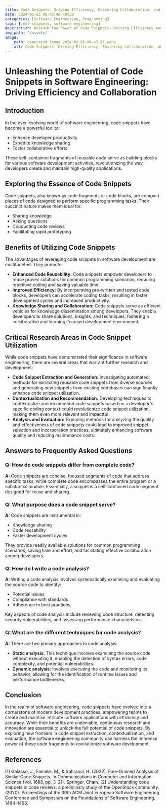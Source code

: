 ```yaml
---
title: Code Snippets- Driving Efficiency, Fostering Collaboration, and Reshaping Software Development
date: 2024-01-03 08:43:46 +0530
categories: [Software Engineering, Programming]
tags: [code snippets, software engineering]
description: Unleash the Power of Code Snippets- Driving Efficiency and Collaboration in Software Engineering. Discover how code snippets revolutionize coding practices, enhancing productivity, fostering knowledge sharing, and driving software development excellence.
img_path: '/assets/'
image:
    path: generated_image_2024-01-03-08-43-27.webp
    alt: Code Snippets- Driving Efficiency, Fostering Collaboration, and Reshaping Software Development
---
```


# Unleashing the Potential of Code Snippets in Software Engineering: Driving Efficiency and Collaboration

## Introduction
In the ever-evolving world of software engineering, code snippets have become a powerful tool to:

- Enhance developer productivity
- Expedite knowledge sharing
- Foster collaborative efforts

These self-contained fragments of reusable code serve as building blocks for various software development activities, revolutionizing the way developers create and maintain high-quality applications.

## Exploring the Essence of Code Snippets
Code snippets, also known as code fragments or code blocks, are compact pieces of code designed to perform specific programming tasks. Their succinct nature makes them ideal for:

- Sharing knowledge
- Asking questions
- Conducting code reviews
- Facilitating rapid prototyping

## Benefits of Utilizing Code Snippets
The advantages of leveraging code snippets in software development are multifaceted. They promote:

- **Enhanced Code Reusability:** Code snippets empower developers to reuse proven solutions for common programming scenarios, reducing repetitive coding and saving valuable time.
- **Improved Efficiency:** By incorporating pre-written and tested code blocks, developers can accelerate coding tasks, resulting in faster development cycles and increased productivity.
- **Knowledge Sharing and Collaboration:** Code snippets serve as efficient vehicles for knowledge dissemination among developers. They enable developers to share solutions, insights, and techniques, fostering a collaborative and learning-focused development environment.

## Critical Research Areas in Code Snippet Utilization
While code snippets have demonstrated their significance in software engineering, there are several areas that warrant further research and development:

- **Code Snippet Extraction and Generation:** Investigating automated methods for extracting reusable code snippets from diverse sources and generating new snippets from existing codebases can significantly enhance code snippet utilization.
- **Contextualization and Recommendation:** Developing techniques to contextualize and recommend code snippets based on a developer's specific coding context could revolutionize code snippet utilization, making them even more relevant and impactful.
- **Analysis and Evaluation:** Exploring methods for analyzing the quality and effectiveness of code snippets could lead to improved snippet selection and incorporation practices, ultimately enhancing software quality and reducing maintenance costs.

## Answers to Frequently Asked Questions
### Q: How do code snippets differ from complete code?
**A:** Code snippets are concise, focused segments of code that address specific tasks, while complete code encompasses the entire program or a substantial module. Essentially, a snippet is a self-contained code segment designed for reuse and sharing.

### Q: What purpose does a code snippet serve?
**A:** Code snippets are instrumental in:

- Knowledge sharing
- Code reusability
- Faster development cycles

They provide readily available solutions for common programming scenarios, saving time and effort, and facilitating effective collaboration among developers.

### Q: How do I write a code analysis?
**A:** Writing a code analysis involves systematically examining and evaluating the source code to identify:

- Potential issues
- Compliance with standards
- Adherence to best practices

Key aspects of code analysis include reviewing code structure, detecting security vulnerabilities, and assessing performance characteristics.

### Q: What are the different techniques for code analysis?
**A:** There are two primary approaches to code analysis:

- **Static analysis:** This technique involves examining the source code without executing it, enabling the detection of syntax errors, code complexity, and potential vulnerabilities.
- **Dynamic analysis:** Involves executing the code and monitoring its behavior, allowing for the identification of runtime issues and performance bottlenecks.

## Conclusion
In the realm of software engineering, code snippets have evolved into a cornerstone of modern development practices, empowering teams to create and maintain intricate software applications with efficiency and accuracy. While their benefits are undeniable, continuous research and innovation are essential to unlock the full potential of code snippets. By exploring new frontiers in code snippet extraction, contextualization, and evaluation, the software engineering community can harness the immense power of these code fragments to revolutionize software development.

## References
[1] Galasso, J., Famelis, M., & Sahraoui, H. (2022). Fine-Grained Analysis of Similar Code Snippets. In Communications in Computer and Information Science (Vol. 1688, pp. 3–21). Springer, Cham.
[2] Understanding code snippets in code reviews: a preliminary study of the OpenStack community. (2020). Proceedings of the 30th ACM Joint European Software Engineering Conference and Symposium on the Foundations of Software Engineering, 1484-1496.
